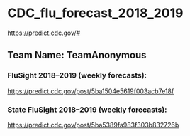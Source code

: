 # CDC_flu_forecast_2018_2019
https://predict.cdc.gov/#

## Team Name: TeamAnonymous

### FluSight 2018–2019 (weekly forecasts):
https://predict.cdc.gov/post/5ba1504e5619f003acb7e18f
### State FluSight 2018–2019 (weekly forecasts):
https://predict.cdc.gov/post/5ba5389fa983f303b832726b
